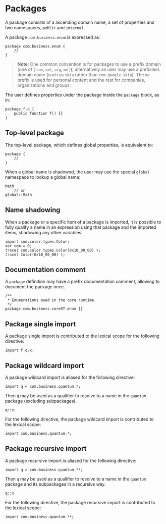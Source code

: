 # Packages

A package consists of a ascending domain name, a set of properties and two namespaces, `public` and `internal`.

A package `com.business.enum` is expressed as:

```
package com.business.enum {
    //
}
```

> **Note**: One common convention is for packages to use a prefix domain (one of ( `com`, `net`, `org`, `me` )); alternatively an user may use a prefixless domain name (such as `skia` rather than `com.google.skia`). The `me` prefix is used for personal content and the rest for companies, organizations and groups.

The user defines properties under the package inside the `package` block, as in:

```
package f.q {
    public function f() {}
}
```

## Top-level package

The top-level package, which defines global properties, is equivalent to:

```
package {
    //
}
```

When a global name is shadowed, the user may use the special `global` namespace to lookup a global name:

```
Math
    // or
global::Math
```

## Name shadowing

When a package or a specific item of a package is imported, it is possible to fully qualify a name in an expression using that package and the imported items, shadowing any other variables.

```
import com.color.types.Color;
var com = 0;
trace( com.color.types.Color(0x10_00_00) );
trace( Color(0x10_00_00) );
```

## Documentation comment

A `package` definition may have a prefix documentation comment, allowing to document the package once.

```
/**
 * Enumerations used in the core runtime.
 */
package com.business.coreRT.enum {}
```

## Package single import

A package single import is contributed to the lexical scope for the following directive:

```
import f.q.x;
```

## Package wildcard import

A package wildcard import is aliased for the following directive:

```
import q = com.business.quantum.*;
```

Then `q` may be used as a qualifier to resolve to a name in the `quantum` package (excluding subpackages).

```
q::x
```

For the following directive, the package wildcard import is contributed to the lexical scope:

```
import com.business.quantum.*;
```

## Package recursive import

A package recursive import is aliased for the following directive:

```
import q = com.business.quantum.**;
```

Then `q` may be used as a qualifier to resolve to a name in the `quantum` package and its subpackages in a recursive way.

```
q::x
```

For the following directive, the package recursive import is contributed to the lexical scope:

```
import com.business.quantum.**;
```
